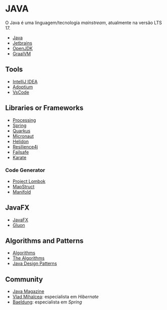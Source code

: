 # JAVA

O Java é uma linguagem/tecnologia _mainstream_, atualmente na versão LTS 17.

- [Java](https://www.oracle.com/java/ 'Java')
- [Jetbrains](https://www.jetbrains.com/ 'Jetbrains')
- [OpenJDK](https://jdk.java.net/ 'OpenJDK')
- [GraalVM](https://www.graalvm.org/ 'GraalVM')

## Tools

- [IntelliJ IDEA](jetbrains.com/idea/ 'IntelliJ IDEA')
- [Adoptium](https://adoptium.net/ 'Adoptium')
- [VsCode](https://code.visualstudio.com/ 'VsCode')

## Libraries or Frameworks

- [Processing](https://processing.org/ 'Processing')
- [Spring](https://spring.io/ 'Spring')
- [Quarkus](https://quarkus.io/ 'Quarkus')
- [Micronaut](https://micronaut.io/ 'Micronaut')
- [Helidon](https://helidon.io/ 'Helidon')
- [Resilience4j](https://resilience4j.readme.io/ 'Resilience4j')
- [Failsafe](https://failsafe.dev/ 'Failsafe')
- [Karate](https://karatelabs.github.io/karate/ 'Karate')

### Code Generator

- [Project Lombok](https://projectlombok.org/ 'Project Lombok')
- [MapStruct](https://mapstruct.org/ 'MapStruct')
- [Manifold](http://manifold.systems/ 'Manifold')

## JavaFX

- [JavaFX](https://openjfx.io/ 'JavaFX')
- [Gluon](https://gluonhq.com/ 'Gluon')

## Algorithms and Patterns

- [Algorithms](https://algs4.cs.princeton.edu/ 'Algorithms')
- [The Algorithms](https://the-algorithms.com/ 'The Algorithms')
- [Java Design Patterns](https://java-design-patterns.com/ 'Java Design Patterns')

## Community

- [Java Magazine](https://blogs.oracle.com/javamagazine/ 'Java Magazine')
- [Vlad Mihalcea](https://vladmihalcea.com/ 'Vlad Mihalcea'): especialista em _Hibernate_
- [Baeldung](https://www.baeldung.com/ 'Baeldung'): especialista em _Spring_
